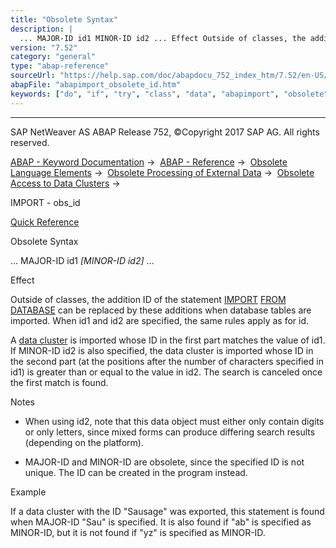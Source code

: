 ```yaml
---
title: "Obsolete Syntax"
description: |
  ... MAJOR-ID id1 MINOR-ID id2 ... Effect Outside of classes, the addition ID of the statement IMPORT(https://help.sap.com/doc/abapdocu_752_index_htm/7.52/en-US/abapimport_data_cluster.htm) FROM DATABASE(https://help.sap.com/doc/abapdocu_752_index_htm/7.52/en-US/abapimport_medium.htm) can
version: "7.52"
category: "general"
type: "abap-reference"
sourceUrl: "https://help.sap.com/doc/abapdocu_752_index_htm/7.52/en-US/abapimport_obsolete_id.htm"
abapFile: "abapimport_obsolete_id.htm"
keywords: ["do", "if", "try", "class", "data", "abapimport", "obsolete"]
---
```


* * *

SAP NetWeaver AS ABAP Release 752, ©Copyright 2017 SAP AG. All rights reserved.

[ABAP - Keyword Documentation](https://help.sap.com/doc/abapdocu_752_index_htm/7.52/en-US/abenabap.htm) →  [ABAP - Reference](https://help.sap.com/doc/abapdocu_752_index_htm/7.52/en-US/abenabap_reference.htm) →  [Obsolete Language Elements](https://help.sap.com/doc/abapdocu_752_index_htm/7.52/en-US/abenabap_obsolete.htm) →  [Obsolete Processing of External Data](https://help.sap.com/doc/abapdocu_752_index_htm/7.52/en-US/abendata_storage_obsolete.htm) →  [Obsolete Access to Data Clusters](https://help.sap.com/doc/abapdocu_752_index_htm/7.52/en-US/abendata_cluster_obsolete.htm) → 

IMPORT - obs\_id

[Quick Reference](https://help.sap.com/doc/abapdocu_752_index_htm/7.52/en-US/abapimport_shortref.htm)

Obsolete Syntax

... MAJOR-ID id1 *\[*MINOR-ID id2*\]* ...

Effect

Outside of classes, the addition ID of the statement [IMPORT](https://help.sap.com/doc/abapdocu_752_index_htm/7.52/en-US/abapimport_data_cluster.htm) [FROM DATABASE](https://help.sap.com/doc/abapdocu_752_index_htm/7.52/en-US/abapimport_medium.htm) can be replaced by these additions when database tables are imported. When id1 and id2 are specified, the same rules apply as for id.

A [data cluster](https://help.sap.com/doc/abapdocu_752_index_htm/7.52/en-US/abendata_cluster_glosry.htm "Glossary Entry") is imported whose ID in the first part matches the value of id1. If MINOR-ID id2 is also specified, the data cluster is imported whose ID in the second part (at the positions after the number of characters specified in id1) is greater than or equal to the value in id2. The search is canceled once the first match is found.

Notes

-   When using id2, note that this data object must either only contain digits or only letters, since mixed forms can produce differing search results (depending on the platform).
    
-   MAJOR-ID and MINOR-ID are obsolete, since the specified ID is not unique. The ID can be created in the program instead.
    

Example

If a data cluster with the ID "Sausage" was exported, this statement is found when MAJOR-ID "Sau" is specified. It is also found if "ab" is specified as MINOR-ID, but it is not found if "yz" is specified as MINOR-ID.